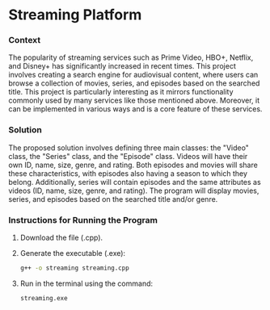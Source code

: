 # **Streaming Platform**
### Context
The popularity of streaming services such as Prime Video, HBO+, Netflix, and Disney+ has significantly increased in recent times. This project involves creating a search engine for audiovisual content, where users can browse a collection of movies, series, and episodes based on the searched title. This project is particularly interesting as it mirrors functionality commonly used by many services like those mentioned above. Moreover, it can be implemented in various ways and is a core feature of these services.

### Solution
The proposed solution involves defining three main classes: the "Video" class, the "Series" class, and the "Episode" class. Videos will have their own ID, name, size, genre, and rating. Both episodes and movies will share these characteristics, with episodes also having a season to which they belong. Additionally, series will contain episodes and the same attributes as videos (ID, name, size, genre, and rating). The program will display movies, series, and episodes based on the searched title and/or genre.

### Instructions for Running the Program
1. Download the file (.cpp).

2. Generate the executable (.exe):
    ```bash
    g++ -o streaming streaming.cpp
    ```

3. Run in the terminal using the command:
    ```bash
    streaming.exe
    ```
